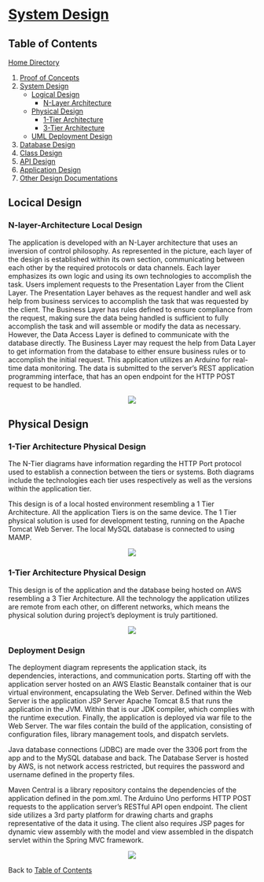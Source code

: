 # [System Design](https://github.com/mmitar/capstone/tree/master/_System%20Design)

## Table of Contents
[Home Directory](https://github.com/mmitar/capstone)
1. [Proof of Concepts](https://github.com/mmitar/capstone/tree/master/_Proof%20of%20Concept)	
2. [System Design](https://github.com/mmitar/capstone/tree/master/_System%20Design)
	* [Logical Design](#logical-design)
		* [N-Layer Architecture](#N-Layer-Local-Design)
	* [Physical Design](#physical-design)
		* [1-Tier Architecture](#1-Tier-Architecture-Physical-Design)
		* [3-Tier Architecture](#3-Tier-Architecture-Physical-Design)
	* [UML Deployment Design](#Deployment-Design)
3. [Database Design](https://github.com/mmitar/capstone/tree/master/_Database%20Design)	
4. [Class Design](https://github.com/mmitar/capstone/tree/master/_Class%20Design)	
5. [API Design](https://github.com/mmitar/capstone/tree/master/_API%20Design)
6. [Application Design](https://github.com/mmitar/capstone/tree/master/_Application%20Design)
7. [Other Design Documentations](https://github.com/mmitar/capstone/tree/master/_Other)

## Locical Design

### N-layer-Architecture Local Design
The application is developed with an N-Layer architecture that uses an inversion of control philosophy. As represented in the picture, each layer of the design is established within its own section, communicating between each other by the required protocols or data channels. Each layer emphasizes its own logic and using its own technologies to accomplish the task. Users implement requests to the Presentation Layer from the Client Layer. The Presentation Layer behaves as the request handler and well ask help from business services to accomplish the task that was requested by the client. The Business Layer has rules defined to ensure compliance from the request, making sure the data being handled is sufficient to fully accomplish the task and will assemble or modify the data as necessary. However, the Data Access Layer is defined to communicate with the database directly. The Business Layer may request the help from Data Layer to get information from the database to either ensure business rules or to accomplish the initial request. This application utilizes an Arduino for real-time data monitoring. The data is submitted to the server’s REST application programming interface, that has an open endpoint for the HTTP POST request to be handled.
<p align="center"><img src="https://github.com/mmitar/capstone/blob/master/_System%20Design/N-Layer%20Architecture.png"/></p>

## Physical Design

### 1-Tier Architecture Physical Design
The N-Tier diagrams have information regarding the HTTP Port protocol used to establish a connection between the tiers or systems. Both diagrams include the technologies each tier uses respectively as well as the versions within the application tier.

This design is of a local hosted environment resembling a 1 Tier Architecture. All the application Tiers is on the same device. The 1 Tier physical solution is used for development testing, running on the Apache Tomcat Web Server. The local MySQL database is connected to using MAMP. 
<p align="center"><img src="https://github.com/mmitar/capstone/blob/master/_System%20Design/N-Tier%201%20Architecture.png"/></p>


### 1-Tier Architecture Physical Design
This design is of the application and the database being hosted on AWS resembling a 3 Tier Architecture. All the technology the application utilizes are remote from each other, on different networks, which means the physical solution during project’s deployment is truly partitioned.
<p align="center"><img src="https://github.com/mmitar/capstone/blob/master/_System%20Design/N-Tier%203%20Architecture.png"/></p>



### Deployment Design
The deployment diagram represents the application stack, its dependencies, interactions, and communication ports. Starting off with the application server hosted on an AWS Elastic Beanstalk container that is our virtual environment, encapsulating the Web Server. Defined within the Web Server is the application JSP Server Apache Tomcat 8.5 that runs the application in the JVM. Within that is our JDK compiler, which complies with the runtime execution. Finally, the application is deployed via war file to the Web Server. The war files contain the build of the application, consisting of configuration files, library management tools, and dispatch servlets.

Java database connections (JDBC) are made over the 3306 port from the app and to the MySQL database and back. The Database Server is hosted by AWS, is not network access restricted, but requires the password and username defined in the property files.

Maven Central is a library repository contains the dependencies of the application defined in the pom.xml. The Arduino Uno performs HTTP POST requests to the application server’s RESTful API open endpoint. The client side utilizes a 3rd party platform for drawing charts and graphs representative of the data it using. The client also requires JSP pages for dynamic view assembly with the model and view assembled in the dispatch servlet within the Spring MVC framework.
<p align="center"><img src="https://github.com/mmitar/capstone/blob/master/_System%20Design/Deployment%20Diagram.png">


Back to [Table of Contents](#Table-of-Contents)
